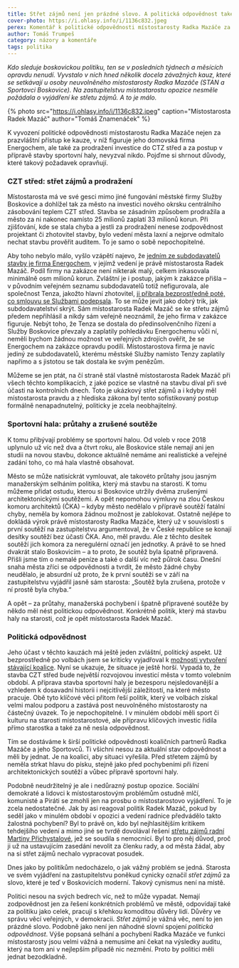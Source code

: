 ```yaml
---
title: Střet zájmů není jen prázdné slovo. A politická odpovědnost také ne
cover-photo: https://i.ohlasy.info/i/1136c832.jpeg
perex: Komentář k politické odpovědnosti místostarosty Radka Mazáče za kauzu Energochem, prodražení investice do CTZ střed a postup v přípravě stavby sportovní haly.
author: Tomáš Trumpeš
category: názory a komentáře
tags: politika
---
```


*Kdo sleduje boskovickou politiku, ten se v posledních týdnech a měsících opravdu nenudí. Vyvstalo v nich hned několik docela závažných kauz, které se setkávají u osoby neuvolněného místostarosty Radka Mazáče (STAN a Sportovci Boskovice). Na zastupitelstvu místostarostu opozice nesměle požádala o vyjádření ke střetu zájmů. A to je málo.*

{% photo src="https://i.ohlasy.info/i/1136c832.jpeg" caption="Místostarosta Radek Mazáč" author="Tomáš Znamenáček" %}

K vyvození politické odpovědnosti místostarostu Radka Mazáče nejen za prazvláštní přístup ke kauze, v níž figuruje jeho domovská firma Energochem, ale také za prodražení investice do CTZ střed a za postup v přípravě stavby sportovní haly, nevyzval nikdo. Pojďme si shrnout důvody, které takový požadavek opravňují.

### CZT střed: střet zájmů a prodražení

Místostarosta má ve své gesci mimo jiné fungování městské firmy Služby Boskovice a dohlížel tak za město na investici nového okrsku centrálního zásobování teplem CZT střed. Stavba se zásadním způsobem prodražila a město za ni nakonec namísto 25 milionů zaplatí 33 milionů korun. Při zjišťování, kde se stala chyba a jestli za prodražení nenese zodpovědnost projektant či zhotovitel stavby, bylo vedení města laxní a nejprve odmítalo nechat stavbu prověřit auditem. To je samo o sobě nepochopitelné.

Aby toho nebylo málo, vyšlo vzápětí najevo, že [jedním ze subdodavatelů stavby je firma Energochem](https://ohlasy.info/clanky/2021/01/stret-zajmu-mazac.html), v jejímž vedení je právě místostarosta Radek Mazáč. Podíl firmy na zakázce není nikterak malý, celkem inkasovala minimálně osm milionů korun. Zvláštní je i postup, jakým k zakázce přišla – v původním veřejném seznamu subdodavatelů totiž nefigurovala, ale společnost Tenza, jakožto hlavní zhotovitel, [ji přibrala bezprostředně poté, co smlouvu se Službami podepsala](https://ohlasy.info/clanky/2021/01/czt-energochem.html). To se může jevit jako dobrý trik, jak subdodavatelství skrýt. Sám místostarosta Radek Mazáč se ke střetu zájmů předem nepřihlásil a nikdy sám veřejně neoznámil, že jeho firma v zakázce figuruje. Nebýt toho, že Tenza se dostala do předinsolvenčního řízení a Služby Boskovice převzaly a zaplatily pohledávku Energochemu vůči ní, neměli bychom žádnou možnost ve veřejných zdrojích ověřit, že se Energochem na zakázce opravdu podílí. Místostarostova firma je navíc jediný ze subdodavatelů, kterému městské Služby namísto Tenzy zaplatily napřímo a s jistotou se tak dostala ke svým penězům.

Můžeme se jen ptát, na čí straně stál vlastně místostarosta Radek Mazáč při všech těchto komplikacích, z jaké pozice se vlastně na stavbu díval při své účasti na kontrolních dnech. Toto je ukázkový střet zájmů a i kdyby měl místostarosta pravdu a z hlediska zákona byl tento sofistikovaný postup formálně nenapadnutelný, politicky je zcela neobhajitelný.

### Sportovní hala: průtahy a zrušené soutěže

K tomu přibývají problémy se sportovní halou. Od voleb v roce 2018 uplynulo už víc než dva a čtvrt roku, ale Boskovice stále nemají ani jen studii na novou stavbu, dokonce aktuálně nemáme ani realistické a veřejné zadání toho, co má hala vlastně obsahovat. 

Město se může natisíckrát vymlouvat, ale takovéto průtahy jsou jasným manažerským selháním politika, který má stavbu na starosti. K tomu můžeme přidat ostudu, kterou si Boskovice utržily dvěma zrušenými architektonickými soutěžemi. A opět nepomohou výmluvy na zlou Českou komoru architektů (ČKA) – kdyby město nedělalo v přípravě soutěží fatální chyby, neměla by komora žádnou možnost je zablokovat. Ostatně nejlépe to dokládá výrok právě místostarosty Radka Mazáče, který už v souvislosti s první soutěží na zastupitelstvu argumentoval, že v České republice se konají desítky soutěží bez účasti ČKA. Ano, měl pravdu. Ale z těchto desítek soutěží jich komora za neregulérní označí jen jednotky. A právě to se hned dvakrát stalo Boskovicím – a to proto, že soutěž byla špatně připravená. Přišli jsme tím o nemalé peníze a také o další víc než půlrok času. Dnešní snaha města zříci se odpovědnosti a tvrdit, že město žádné chyby neudělalo, je absurdní už proto, že k první soutěži se v září na zastupitelstvu vyjádřil jasně sám starosta: „Soutěž byla zrušena, protože v ní prostě byla chyba.“

A opět – za průtahy, manažerská pochybení i špatně připravené soutěže by někdo měl nést politickou odpovědnost. Konkrétně politik, který má stavbu haly na starosti, což je opět místostarosta Radek Mazáč.

### Politická odpovědnost

Jeho účast v těchto kauzách má ještě jeden zvláštní, politický aspekt. Už bezprostředně po volbách jsem se kriticky vyjadřoval k [možnosti vytvoření stávající koalice](https://ohlasy.info/clanky/2018/10/volby-komentar.html). Nyní se ukazuje, že situace je ještě horší. Vypadá to, že stavba CZT střed bude největší rozvojovou investicí města v tomto volebním období. A příprava stavba sportovní haly je bezesporu nejsledovanější a vzhledem k dosavadní historii i nejcitlivější záležitostí, na které město pracuje. Obě tyto klíčové věci přitom řeší politik, který ve volbách získal velmi malou podporu a zastává post neuvolněného místostarosty na částečný úvazek. To je nepochopitelné. I v minulém období měli sport či kulturu na starosti místostarostové, ale přípravu klíčových investic řídila přímo starostka a také za ně nesla odpovědnost.

Tím se dostáváme k širší politické odpovědnosti koaličních partnerů Radka Mazáče a jeho Sportovců. Ti všichni nesou za aktuální stav odpovědnost a měli by jednat. Je na koalici, aby situaci vyřešila. Před střetem zájmů by neměla strkat hlavu do písku, stejně jako před pochybeními při řízení architektonických soutěží a vůbec přípravě sportovní haly.

Podobně neudržitelný je ale i nedůrazný postup opozice. Sociální demokraté a lidovci k místostarostovým problémům ostudně mlčí, komunisté a Piráti se zmohli jen na prosbu o místostarostovo vyjádření. To je zcela nedostatečné. Jak by asi reagoval politik Radek Mazáč, pokud by seděl jako v minulém období v opozici a vedení radnice předvádělo takto žalostná pochybení? Byl to právě on, kdo byl nejhlasitějším kritikem tehdejšího vedení a mimo jiné se tvrdě dovolával řešení [střetu zájmů radní Martiny Přichystalové](https://ohlasy.info/clanky/2015/06/stret-zajmu-radni-prichystalove.html), jež se soudila s nemocnicí. Byl to pro něj důvod, proč ji už na ustavujícím zasedání nevolit za členku rady, a od města žádal, aby na si střet zájmů nechalo vypracovat posudek.

Dnes jako by politikům nedocházelo, o jak vážný problém se jedná. Starosta ve svém vyjádření na zastupitelstvu poněkud cynicky označil *střet zájmů* za slovo, které je teď v Boskovicích moderní. Takový cynismus není na místě. 

Politici nesou na svých bedrech víc, než to může vypadat. Nemají zodpovědnost jen za řešení konkrétních problémů ve městě, odpovídají také za politiku jako celek, pracují s křehkou komoditou důvěry lidí. Důvěry ve správu věcí veřejných, v demokracii. *Střet zájmů* je vážná věc, není to jen prázdné slovo. Podobně jako není jen náhodné slovní spojení *politická odpovědnost*. Výše popsaná selhání a pochybení Radka Mazáče ve funkci místostarosty jsou velmi vážná a nemusíme ani čekat na výsledky auditu, který na tom ani v nejlepším případě nic nezmění. Proto by politici měli jednat bezodkladně.